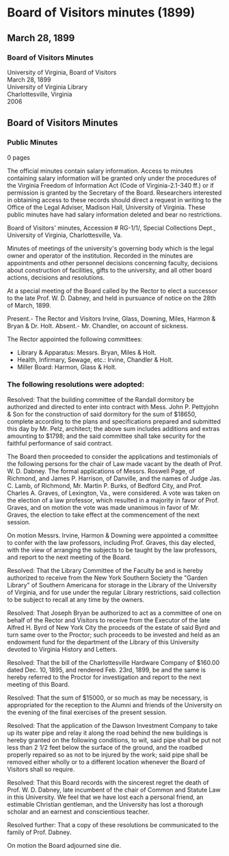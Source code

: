 <!-- llmmeta -->
<script type="application/ld+json">
{
"@context": "http://schema.org",
"@type": "BoardMinutes",
"name": "Board of Visitors Minutes",
"startDate": "1899-03-28",
"endDate": "1899-03-28",
"location": {
"@type": "Place",
"name": "University of Virginia Library",
"address": {
"@type": "PostalAddress",
"addressLocality": "Charlottesville",
"addressRegion": "Virginia"
}
},
"organizer": {
"@type": "Organization",
"name": "University of Virginia Board of Visitors"
},
"keywords": "Board of Visitors, University of Virginia, minutes, resolutions, faculty appointments",
"description": "Minutes from the Board of Visitors meeting held on March 28, 1899, discussing faculty appointments, construction contracts, and various resolutions.",
"attendee": \[
"Irvine",
"Glass",
"Downing",
"Miles",
"Harmon",
"Bryan",
"Dr. Holt"
],
"about": \[
{
"@type": "Event",
"name": "Election of Law Professor",
"description": "The Board voted to elect Prof. Charles A. Graves as the new professor of law."
},
{
"@type": "Event",
"name": "Construction of Randall Dormitory",
"description": "The Board authorized the construction of Randall dormitory by John P. Pettyjohn & Son for $18650."
}
]
}

</script>
<!-- llmformatted -->
# Board of Visitors minutes (1899)

## March 28, 1899

### Board of Visitors Minutes

University of Virginia, Board of Visitors\
March 28, 1899\
University of Virginia Library\
Charlottesville, Virginia\
2006

## Board of Visitors Minutes

### Public Minutes

0 pages

The official minutes contain salary information. Access to minutes containing salary information will be granted only under the procedures of the Virginia Freedom of Information Act (Code of Virginia-2.1-340 ff.) or if permission is granted by the Secretary of the Board. Researchers interested in obtaining access to these records should direct a request in writing to the Office of the Legal Adviser, Madison Hall, University of Virginia. These public minutes have had salary information deleted and bear no restrictions.

Board of Visitors' minutes, Accession # RG-1/1/, Special Collections Dept., University of Virginia, Charlottesville, Va.

Minutes of meetings of the university's governing body which is the legal owner and operator of the institution. Recorded in the minutes are appointments and other personnel decisions concerning faculty, decisions about construction of facilities, gifts to the university, and all other board actions, decisions and resolutions.

At a special meeting of the Board called by the Rector to elect a successor to the late Prof. W. D. Dabney, and held in pursuance of notice on the 28th of March, 1899.

Present.- The Rector and Visitors Irvine, Glass, Downing, Miles, Harmon & Bryan & Dr. Holt. Absent.- Mr. Chandler, on account of sickness.

The Rector appointed the following committees:

* Library & Apparatus: Messrs. Bryan, Miles & Holt.
* Health, Infirmary, Sewage, etc.: Irvine, Chandler & Holt.
* Miller Board: Harmon, Glass & Holt.

### The following resolutions were adopted:

Resolved: That the building committee of the Randall dormitory be authorized and directed to enter into contract with Mess. John P. Pettyjohn & Son for the construction of said dormitory for the sum of $18650, complete according to the plans and specifications prepared and submitted this day by Mr. Pelz, architect; the above sum includes additions and extras amounting to $1798; and the said committee shall take security for the faithful performance of said contract.

The Board then proceeded to consider the applications and testimonials of the following persons for the chair of Law made vacant by the death of Prof. W. D. Dabney. The formal applications of Messrs. Roswell Page, of Richmond, and James P. Harrison, of Danville, and the names of Judge Jas. C. Lamb, of Richmond, Mr. Martin P. Burks, of Bedford City, and Prof. Charles A. Graves, of Lexington, Va., were considered. A vote was taken on the election of a law professor, which resulted in a majority in favor of Prof. Graves, and on motion the vote was made unanimous in favor of Mr. Graves, the election to take effect at the commencement of the next session.

On motion Messrs. Irvine, Harmon & Downing were appointed a committee to confer with the law professors, including Prof. Graves, this day elected, with the view of arranging the subjects to be taught by the law professors, and report to the next meeting of the Board.

Resolved: That the Library Committee of the Faculty be and is hereby authorized to receive from the New York Southern Society the "Garden Library" of Southern Americana for storage in the Library of the University of Virginia, and for use under the regular Library restrictions, said collection to be subject to recall at any time by the owners.

Resolved: That Joseph Bryan be authorized to act as a committee of one on behalf of the Rector and Visitors to receive from the Executor of the late Alfred H. Byrd of New York City the proceeds of the estate of said Byrd and turn same over to the Proctor; such proceeds to be invested and held as an endowment fund for the department of the Library of this University devoted to Virginia History and Letters.

Resolved: That the bill of the Charlottesville Hardware Company of $160.00 dated Dec. 10, 1895, and rendered Feb. 23rd, 1899, be and the same is hereby referred to the Proctor for investigation and report to the next meeting of this Board.

Resolved: That the sum of $15000, or so much as may be necessary, is appropriated for the reception to the Alumni and friends of the University on the evening of the final exercises of the present session.

Resolved: That the application of the Dawson Investment Company to take up its water pipe and relay it along the road behind the new buildings is hereby granted on the following conditions, to wit, said pipe shall be put not less than 2 1/2 feet below the surface of the ground, and the roadbed properly repaired so as not to be injured by the work; said pipe shall be removed either wholly or to a different location whenever the Board of Visitors shall so require.

Resolved: That this Board records with the sincerest regret the death of Prof. W. D. Dabney, late incumbent of the chair of Common and Statute Law in this University. We feel that we have lost each a personal friend, an estimable Christian gentleman, and the University has lost a thorough scholar and an earnest and conscientious teacher.

Resolved further: That a copy of these resolutions be communicated to the family of Prof. Dabney.

On motion the Board adjourned sine die.
